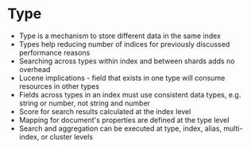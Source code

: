 # Type #

* Type is a mechanism to store different data in the same index
* Types help reducing number of indices for previously discussed performance reasons
* Searching across types within index and between shards adds no overhead
* Lucene implications - field that exists in one type will consume resources in other types
* Fields across types in an index must use consistent data types, e.g. string or number, not string and number
* Score for search results calculated at the index level
* Mapping for document's properties are defined at the type level
* Search and aggregation can be executed at type, index, alias, multi-index, or cluster levels